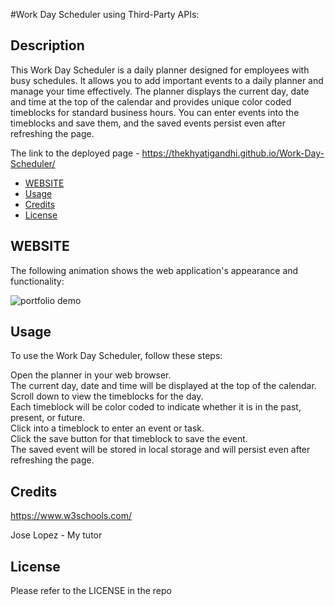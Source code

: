 #Work Day Scheduler using Third-Party APIs: 


## Description

This Work Day Scheduler is a daily planner designed for employees with busy schedules. It allows you to add important events to a daily planner and manage your time effectively. The planner displays the current day, date and time at the top of the calendar and provides unique color coded timeblocks for standard business hours. You can enter events into the timeblocks and save them, and the saved events persist even after refreshing the page.

The link to the deployed page - https://thekhyatigandhi.github.io/Work-Day-Scheduler/

- [WEBSITE](#WEBSITE)
- [Usage](#usage)
- [Credits](#credits)
- [License](#license)

## WEBSITE

The following animation shows the web application's appearance and functionality:

![portfolio demo](./Assets/Web-version.gif)

## Usage

To use the Work Day Scheduler, follow these steps:

Open the planner in your web browser.</br>
The current day, date and time will be displayed at the top of the calendar.</br>
Scroll down to view the timeblocks for the day.</br>
Each timeblock will be color coded to indicate whether it is in the past, present, or future.</br>
Click into a timeblock to enter an event or task.</br>
Click the save button for that timeblock to save the event.</br>
The saved event will be stored in local storage and will persist even after refreshing the page.

## Credits

https://www.w3schools.com/

Jose Lopez - My tutor

## License

Please refer to the LICENSE in the repo
